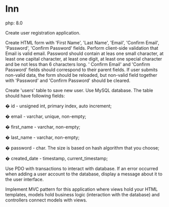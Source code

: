 # Inn

php: 8.0

Create user registration application.

Create HTML form with 'First Name', 'Last Name', 'Email', 'Confirm Email', 'Password', 'Confirm Password' fields.
Perform client-side validation that Email is valid email. Password should contain at leas one small character, at least
one capital character, at least one digit, at least one special character and be not less than 6 characters long. '
Confirm Email' and 'Confirm Password' fields should correspond to their parent fields. If user submits non-valid data,
the form should be reloaded, but non-valid field together with 'Password' and 'Confirm Password' should be cleared.

Create 'users' table to save new user. Use MySQL database. The table should have following fields:

� id - unsigned int, primary index, auto increment;

� email - varchar, unique, non-empty;

� first_name - varchar, non-empty;

� last_name - varchar, non-empty;

� password - char. The size is based on hash algorithm that you choose;

� created_date - timestamp, current_timestamp;

Use PDO with transactions to interact with database. If an error occurred when adding a user account to the database,
display a message about it to the user interface.

Implement MVC pattern for this application where views hold your HTML templates, models hold business logic (interaction
with the database) and controllers connect models with views.